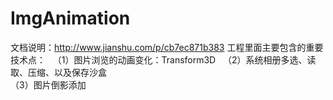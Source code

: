 # ImgAnimation
文档说明：http://www.jianshu.com/p/cb7ec871b383
工程里面主要包含的重要技术点：  
（1）图片浏览的动画变化：Transform3D  
（2）系统相册多选、读取、压缩、以及保存沙盒  
（3）图片倒影添加
